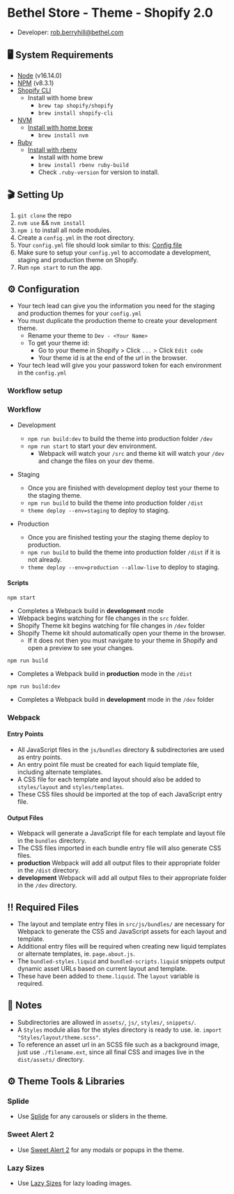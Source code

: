 # Bethel Store - Theme - Shopify 2.0

- Developer: rob.berryhill@bethel.com

## 🖥 System Requirements

- [Node](https://nodejs.org/en/) (v16.14.0)
- [NPM](https://docs.npmjs.com/) (v8.3.1)
- [Shopify CLI](https://shopify.dev/docs/themes/tools/cli/install)
  - Install with home brew
    - `brew tap shopify/shopify`
    - `brew install shopify-cli`
- [NVM](https://github.com/nvm-sh/nvm)
  - [Install with home brew](https://formulae.brew.sh/formula/nvm)
    - `brew install nvm`
- [Ruby](https://www.ruby-lang.org/en/)
  - [Install with rbenv](https://github.com/rbenv/rbenv)
    - Install with home brew
    - `brew install rbenv ruby-build`
    - Check `.ruby-version` for version to install.

## 🎬 Setting Up

1. `git clone` the repo
2. `nvm use` && `nvm install`
3. `npm i` to install all node modules.
4. Create a `config.yml` in the root directory.
5. Your `config.yml` file should look similar to this: [Config file](https://shopify.dev/docs/storefronts/themes/tools/theme-kit/configuration-reference#config-file)
6. Make sure to setup your `config.yml` to accomodate a development, staging and production theme on Shopify.
7. Run `npm start` to run the app.

## ⚙️ Configuration

- Your tech lead can give you the information you need for the staging and production themes for your `config.yml`
- You must duplicate the production theme to create your development theme.
  - Rename your theme to `Dev - <Your Name>`
  - To get your theme id:
    - Go to your theme in Shopify > Click `...` > Click `Edit code`
    - Your theme id is at the end of the url in the browser.
- Your tech lead will give you your password token for each environment in the `config.yml`

### Workflow setup

### Workflow

- Development

  - `npm run build:dev` to build the theme into production folder `/dev`
  - `npm run start` to start your dev environment.
    - Webpack will watch your `/src` and theme kit will watch your `/dev` and change the files on your dev theme.

- Staging

  - Once you are finished with development deploy test your theme to the staging theme.
  - `npm run build` to build the theme into production folder `/dist`
  - `theme deploy --env=staging` to deploy to staging.

- Production
  - Once you are finished testing your the staging theme deploy to production.
  - `npm run build` to build the theme into production folder `/dist` if it is not already.
  - `theme deploy --env=production --allow-live` to deploy to staging.

#### Scripts

`npm start`

- Completes a Webpack build in **development** mode
- Webpack begins watching for file changes in the `src` folder.
- Shopify Theme kit begins watching for file changes in `/dev` folder
- Shopify Theme kit should automatically open your theme in the browser.
  - If it does not then you must navigate to your theme in Shopify and open a preview to see your changes.

`npm run build`

- Completes a Webpack build in **production** mode in the `/dist`

`npm run build:dev`

- Completes a Webpack build in **development** mode in the `/dev` folder

### Webpack

#### Entry Points

- All JavaScript files in the `js/bundles` directory & subdirectories are used as entry points.
- An entry point file must be created for each liquid template file, including alternate templates.
- A CSS file for each template and layout should also be added to `styles/layout` and `styles/templates`.
- These CSS files should be imported at the top of each JavaScript entry file.

#### Output Files

- Webpack will generate a JavaScript file for each template and layout file in the `bundles` directory.
- The CSS files imported in each bundle entry file will also generate CSS files.
- **production** Webpack will add all output files to their appropriate folder in the `/dist` directory.
- **development** Webpack will add all output files to their appropriate folder in the `/dev` directory.

## ‼️ Required Files

- The layout and template entry files in `src/js/bundles/` are necessary for Webpack to generate the CSS and JavaScript assets for each layout and template.
- Additional entry files will be required when creating new liquid templates or alternate templates, ie. `page.about.js`.
- The `bundled-styles.liquid` and `bundled-scripts.liquid` snippets output dynamic asset URLs based on current layout and template.
- These have been added to `theme.liquid`. The `layout` variable is required.

## 📝 Notes

- Subdirectories are allowed in `assets/`, `js/`, `styles/`, `snippets/`.
- A `Styles` module alias for the styles directory is ready to use. ie. `import "Styles/layout/theme.scss"`.
- To reference an asset url in an SCSS file such as a background image, just use `./filename.ext`, since all final CSS and images live in the `dist/assets/` directory.

## ⚙️ Theme Tools & Libraries

### Splide

- Use [Splide](https://splidejs.com/) for any carousels or sliders in the theme.

### Sweet Alert 2

- Use [Sweet Alert 2](https://sweetalert2.github.io/) for any modals or popups in the theme.

### Lazy Sizes

- Use [Lazy Sizes](https://github.com/aFarkas/lazysizes) for lazy loading images.
